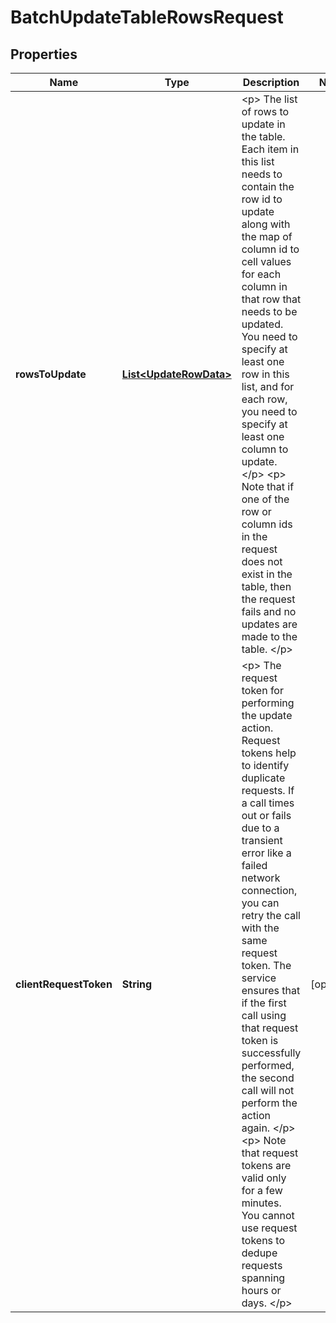 

# BatchUpdateTableRowsRequest


## Properties

| Name | Type | Description | Notes |
|------------ | ------------- | ------------- | -------------|
|**rowsToUpdate** | [**List&lt;UpdateRowData&gt;**](UpdateRowData.md) | &lt;p&gt; The list of rows to update in the table. Each item in this list needs to contain the row id to update along with the map of column id to cell values for each column in that row that needs to be updated. You need to specify at least one row in this list, and for each row, you need to specify at least one column to update. &lt;/p&gt; &lt;p&gt; Note that if one of the row or column ids in the request does not exist in the table, then the request fails and no updates are made to the table. &lt;/p&gt; |  |
|**clientRequestToken** | **String** | &lt;p&gt; The request token for performing the update action. Request tokens help to identify duplicate requests. If a call times out or fails due to a transient error like a failed network connection, you can retry the call with the same request token. The service ensures that if the first call using that request token is successfully performed, the second call will not perform the action again. &lt;/p&gt; &lt;p&gt; Note that request tokens are valid only for a few minutes. You cannot use request tokens to dedupe requests spanning hours or days. &lt;/p&gt; |  [optional] |



